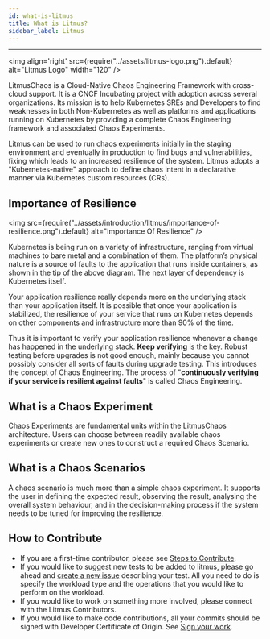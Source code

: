 ```yaml
---
id: what-is-litmus
title: What is Litmus?
sidebar_label: Litmus
---
```


---

<img align='right' src={require("../assets/litmus-logo.png").default} alt="Litmus Logo" width="120" />

LitmusChaos is a Cloud-Native Chaos Engineering Framework with cross-cloud support. It is a CNCF Incubating project with adoption across several organizations. Its mission is to help Kubernetes SREs and Developers to find weaknesses in both Non-Kubernetes as well as platforms and applications running on Kubernetes by providing a complete Chaos Engineering framework and associated Chaos Experiments.

Litmus can be used to run chaos experiments initially in the staging environment and eventually in production to find bugs and vulnerabilities, fixing which leads to an increased resilience of the system. Litmus adopts a "Kubernetes-native" approach to define chaos intent in a declarative manner via Kubernetes custom resources (CRs).

## Importance of Resilience

<img src={require("../assets/introduction/litmus/importance-of-resilience.png").default} alt="Importance Of Resilience" />

Kubernetes is being run on a variety of infrastructure, ranging from virtual machines to bare metal and a combination of them. The platform’s physical nature is a source of faults to the application that runs inside containers, as shown in the tip of the above diagram. The next layer of dependency is Kubernetes itself.

Your application resilience really depends more on the underlying stack than your application itself. It is possible that once your application is stabilized, the resilience of your service that runs on Kubernetes depends on other components and infrastructure more than 90% of the time.

Thus it is important to verify your application resilience whenever a change has happened in the underlying stack. **Keep verifying** is the key. Robust testing before upgrades is not good enough, mainly because you cannot possibly consider all sorts of faults during upgrade testing. This introduces the concept of Chaos Engineering. The process of "**continuously verifying if your service is resilient against faults**" is called Chaos Engineering.

## What is a Chaos Experiment

Chaos Experiments are fundamental units within the LitmusChaos architecture. Users can choose between readily available chaos experiments or create new ones to construct a required Chaos Scenario.

## What is a Chaos Scenarios

A chaos scenario is much more than a simple chaos experiment. It supports the user in defining the expected result, observing the result, analysing the overall system behaviour, and in the decision-making process if the system needs to be tuned for improving the resilience.

## How to Contribute

- If you are a first-time contributor, please see [Steps to Contribute](https://github.com/litmuschaos/litmus/blob/master/CONTRIBUTING.md#steps-to-contribute-).
- If you would like to suggest new tests to be added to litmus, please go ahead and [create a new issue](https://github.com/litmuschaos/litmus/issues/new) describing your test. All you need to do is specify the workload type and the operations that you would like to perform on the workload.
- If you would like to work on something more involved, please connect with the Litmus Contributors.
- If you would like to make code contributions, all your commits should be signed with Developer Certificate of Origin. See [Sign your work](https://github.com/litmuschaos/litmus/blob/master/CONTRIBUTING.md#sign-your-work).
